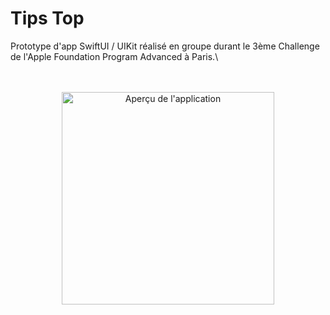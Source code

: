 # Tips Top
Prototype d'app SwiftUI / UIKit réalisé en groupe durant le 3ème Challenge de l'Apple Foundation Program Advanced à Paris.\

<div align="center">
<br><br><a href="https://www.balystick.fr/Github/Tips%20Top.mp4">
    <img src="https://www.balystick.fr/Github/Tips%20Top%20logo.png" alt="Aperçu de l'application" style="width:340px">
</a>
</div>

